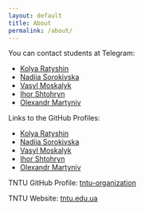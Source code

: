 ```yaml
---
layout: default
title: About
permalink: /about/
---
```

<link rel="stylesheet" href="/assets/css/custom-theme.css">
<link rel="stylesheet" href="{{ site.baseurl }}assets/css/custom-theme.css">
<link rel="stylesheet" href="{{ '/assets/css/custom-theme.css' | relative_url }}">

You can contact students at Telegram:
   - [Kolya Ratyshin](https://t.me/kolya_ratyshyn)
   - [Nadiia Sorokivska](https://t.me/sorokivski)
   - [Vasyl Moskalyk](https://t.me/moskalyk_v)
   - [Ihor Shtohryn](https://t.me/ihor_shtohryn)
   - [Olexandr Martyniv](https://t.me/inertiared)

Links to the GitHub Profiles:
   - [Kolya Ratyshin](https://github.com/kolyaratishin)
   - [Nadiia Sorokivska](https://github.com/sorokivski)
   - [Vasyl Moskalyk](https://github.com/MoskalykVasyl)
   - [Ihor Shtohryn](https://github.com/ihor_shto)
   - [Olexandr Martyniv](https://github.com/AlexanderZero435)

TNTU GitHub Profile:
[tntu-organization](https://github.com/TNTU-121-Software-Engineering)

TNTU Website:
[tntu.edu.ua](https://tntu.edu.ua)
